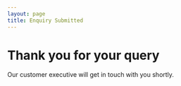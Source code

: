 ```yaml
---
layout: page
title: Enquiry Submitted
---
```


# Thank you for your query
Our customer executive will get in touch with you shortly.